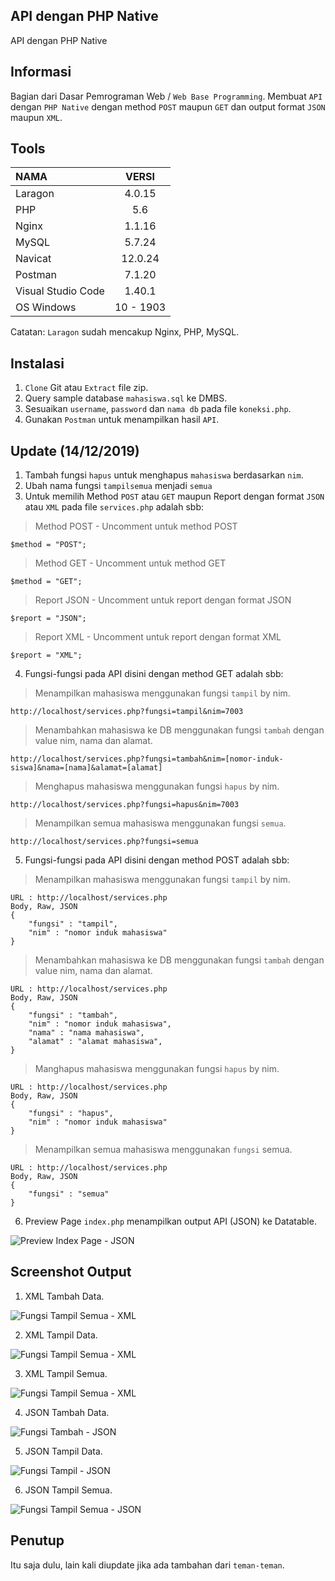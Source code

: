 ## API dengan PHP Native
API dengan PHP Native 

## Informasi
Bagian dari Dasar Pemrograman Web / `Web Base Programming`.
Membuat `API` dengan `PHP Native` dengan method `POST` maupun `GET` dan output format `JSON` maupun `XML`.

## Tools
| NAMA | VERSI |
| :--- | :---: | 
| Laragon | 4.0.15 |
| PHP | 5.6 |
| Nginx | 1.1.16 |
| MySQL | 5.7.24 |
| Navicat | 12.0.24 |
| Postman | 7.1.20 |
| Visual Studio Code | 1.40.1 |
| OS Windows | 10 - 1903 |

Catatan: `Laragon` sudah mencakup Nginx, PHP, MySQL.

## Instalasi
1. `Clone` Git atau `Extract` file zip.
2. Query sample database `mahasiswa.sql` ke DMBS. 
3. Sesuaikan `username`, `password` dan `nama db` pada file `koneksi.php`.
4. Gunakan `Postman` untuk menampilkan hasil `API`.

## Update (14/12/2019)
1. Tambah fungsi `hapus` untuk menghapus `mahasiswa` berdasarkan `nim`.
2. Ubah nama fungsi `tampilsemua` menjadi `semua`
3. Untuk memilih Method `POST` atau `GET` maupun Report dengan format `JSON` atau `XML` pada file `services.php` adalah sbb:
> Method POST - Uncomment untuk method POST
```
$method = "POST";
```
> Method GET - Uncomment untuk method GET
```
$method = "GET";
```
> Report JSON - Uncomment untuk report dengan format JSON
```
$report = "JSON";
```
> Report XML - Uncomment untuk report dengan format XML
```
$report = "XML";
```

4. Fungsi-fungsi pada API disini dengan method GET adalah sbb:
> Menampilkan mahasiswa menggunakan fungsi `tampil` by nim.
```
http://localhost/services.php?fungsi=tampil&nim=7003
```
> Menambahkan mahasiswa ke DB menggunakan fungsi `tambah` dengan value nim, nama dan alamat.
```
http://localhost/services.php?fungsi=tambah&nim=[nomor-induk-siswa]&nama=[nama]&alamat=[alamat]
```
> Menghapus mahasiswa menggunakan fungsi `hapus` by nim.
```
http://localhost/services.php?fungsi=hapus&nim=7003
```
> Menampilkan semua mahasiswa menggunakan fungsi `semua`.
```
http://localhost/services.php?fungsi=semua
```

5. Fungsi-fungsi pada API disini dengan method POST adalah sbb:
> Menampilkan mahasiswa menggunakan fungsi `tampil` by nim.
```
URL : http://localhost/services.php
Body, Raw, JSON
{
    "fungsi" : "tampil",
    "nim" : "nomor induk mahasiswa"
}
```
> Menambahkan mahasiswa ke DB menggunakan fungsi `tambah` dengan value nim, nama dan alamat.
```
URL : http://localhost/services.php
Body, Raw, JSON
{
    "fungsi" : "tambah",
    "nim" : "nomor induk mahasiswa",
    "nama" : "nama mahasiswa",
    "alamat" : "alamat mahasiswa",
}
```
> Manghapus mahasiswa menggunakan fungsi `hapus` by nim.
```
URL : http://localhost/services.php
Body, Raw, JSON
{
    "fungsi" : "hapus",
    "nim" : "nomor induk mahasiswa"
}
```
> Menampilkan semua mahasiswa menggunakan `fungsi` semua.
```
URL : http://localhost/services.php
Body, Raw, JSON
{
    "fungsi" : "semua"
}
```

6. Preview Page `index.php` menampilkan output API (JSON) ke Datatable.

![Preview Index Page - JSON](https://github.com/antoniusarie/api-stikom/blob/master/screenshots/JSON-DatatablesView.png)

## Screenshot Output
1. XML Tambah Data.

![Fungsi Tampil Semua - XML](https://github.com/antoniusarie/api-stikom/blob/master/screenshots/XML-TambahData.png)

2. XML Tampil Data.

![Fungsi Tampil Semua - XML](https://github.com/antoniusarie/api-stikom/blob/master/screenshots/XML-TampilData.png)

3. XML Tampil Semua.

![Fungsi Tampil Semua - XML](https://github.com/antoniusarie/api-stikom/blob/master/screenshots/XML-TampilSemua.png)

4. JSON Tambah Data.

![Fungsi Tambah - JSON](https://github.com/antoniusarie/api-stikom/blob/master/screenshots/JSON-TambahData.png)

5. JSON Tampil Data.

![Fungsi Tampil - JSON](https://github.com/antoniusarie/api-stikom/blob/master/screenshots/JSON-TampilData.png)

6. JSON Tampil Semua.

![Fungsi Tampil Semua - JSON](https://github.com/antoniusarie/api-stikom/blob/master/screenshots/JSON-TampilSemua.png)

## Penutup
Itu saja dulu, lain kali diupdate jika ada tambahan dari `teman-teman`.
